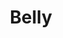---
title: "Belly"
summary: "Belly is an alternative rock band formed in Rhode Island in 1991 by former Throwing Muses and Breeders member Tanya Donelly. The original lineup consisted of Donelly on vocals and guitar, Fred Abong on bass, and brothers Tom and Chris Gorman on guitar and drums respectively. The band released two albums during the early 1990s alternative rock boom before breaking up in 1995. They reunited in 2016 and mounted limited tours in the United States and United Kingdom that year. All four original members knew each other from high school on Aquidneck Island, Rhode Island – the Gormans and Abong coming out of the Newport hardcore scene . Donelly had previously co-founded two Boston-based indie rock bands, Throwing Muses and The Breeders, the former with her step-sister Kristin Hersh and the latter with Kim Deal of the Pixies. In 1993, their debut album Star was released, and its lead single \"Feed the Tree\" would be Belly's biggest hit song, peaking at number one on Billboard's Modern Rock Tracks chart and number 95 on the Hot 100. Several additional singles from the album also appeared on the Modern Rock Tracks chart.
Shortly after the release of Star, Abong left the group and was replaced by Gail Greenwood. The band released their second album, King, in early 1995 and broke up at the end of that year, and Donelly embarked on a long solo career. She reformed Belly in 2016 with the same lineup that had recorded King, and their third album, Dove, was released in 2018."
slug: "belly"
image: "belly.jpg"
apple_music_artist_url: "https://music.apple.com/gb/artist/belly/191443"
wikipedia_url: "https://en.wikipedia.org/wiki/Belly_(band)"
---